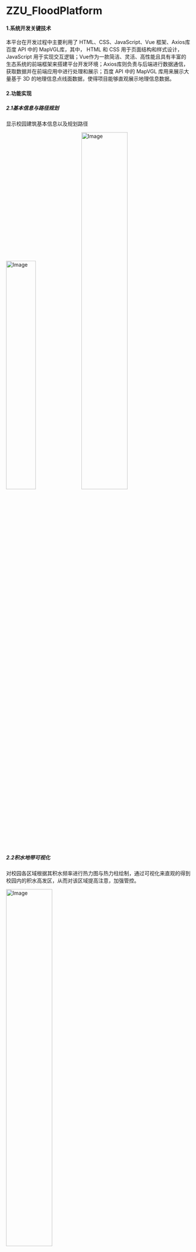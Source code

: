 # ZZU_FloodPlatform
#### 1.系统开发关键技术

本平台在开发过程中主要利用了 HTML、CSS、JavaScript、Vue 框架、Axios库百度 API 中的 MapVGL库，其中， HTML 和 CSS 用于页面结构和样式设计，JavaScript 用于实现交互逻辑；Vue作为一款简洁、灵活、高性能且具有丰富的生态系统的前端框架来搭建平台开发环境；Axios库则负责与后端进行数据通信，获取数据并在前端应用中进行处理和展示；百度 API 中的 MapVGL 库用来展示大量基于 3D 的地理信息点线面数据，使得项目能够直观展示地理信息数据。

#### 2.功能实现 

##### 2.1基本信息与路径规划
显示校园建筑基本信息以及规划路径

<img src="https://github.com/user-attachments/assets/42265261-96c4-4647-8e88-0faef5964831" style="width: 40%; height: auto;" alt="Image">

<img src="https://github.com/user-attachments/assets/b4c9665b-38e0-4dd2-990a-029ddbb5e25b" style="width: 50%; height: auto;" alt="Image">

##### 2.2积水地带可视化 

对校园各区域根据其积水频率进行热力图与热力柱绘制，通过可视化来直观的得到校园内的积水高发区，从而对该区域提高注意，加强管控。

<img src="https://github.com/user-attachments/assets/a51176ce-6f1b-4ea7-abca-85f8aafb670a" style="width: 50%; height: auto;" alt="Image">

##### 2.3险区识别

对水体进行水深及周围人群识别，如果水体深度超过50cm，认为是危险水体，在地图进行红色标注，若周围有人群，进行人群疏散，导航至避难所 

<img src="https://github.com/user-attachments/assets/a72f7d5a-3e3e-4bb8-8b94-04a688598c52" style="width: 50%; height: auto;" alt="Image">

##### 2.4人员救援

在发现溺水人员后，上传溺水地点，在地图上显示能够参与救援的人员姓名及其联系方式，方便及时呼救，保障生命安全。

<img src="https://github.com/user-attachments/assets/6f72c96f-a5e7-49fa-b7da-33026678742a" style="width: 50%; height: auto;" alt="Image">


